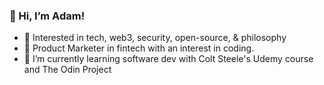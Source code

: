 ### 👋 Hi, I’m Adam!
- 👀 Interested in tech, web3, security, open-source, & philosophy
- 🚀 Product Marketer in fintech with an interest in coding.
- 🌱 I’m currently learning software dev with Colt Steele's Udemy course and The Odin Project

<!---
mindofadam/mindofadam is a ✨ special ✨ repository because its `README.md` (this file) appears on your GitHub profile.
You can click the Preview link to take a look at your changes.
--->
